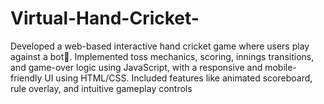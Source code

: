 # Virtual-Hand-Cricket-
Developed a web-based interactive hand cricket game where users play against a bot🤖. Implemented toss mechanics, scoring, innings transitions, and game-over logic using JavaScript, with a responsive and mobile-friendly UI using HTML/CSS. Included features like animated scoreboard, rule overlay, and intuitive gameplay controls

